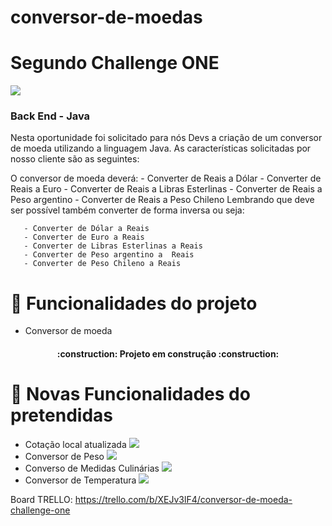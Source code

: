 # conversor-de-moedas
<h1>Segundo Challenge ONE</h1>
<img src="https://img.shields.io/badge/Status-Conclu%C3%ADdo-brightgreen">


<h3>Back End - Java</h3>

Nesta oportunidade foi solicitado para nós Devs a criação de um conversor de moeda utilizando a linguagem Java. As características solicitadas por nosso cliente são as seguintes:

O conversor de moeda deverá:
     - Converter de Reais a Dólar
     - Converter de Reais a Euro
     - Converter de Reais a Libras Esterlinas
     - Converter de Reais a Peso argentino
     - Converter de Reais a Peso Chileno
Lembrando que deve ser possível também converter de forma inversa ou seja:

       - Converter de Dólar a Reais
       - Converter de Euro a Reais
       - Converter de Libras Esterlinas a Reais
       - Converter de Peso argentino a  Reais
       - Converter de Peso Chileno a Reais

# :hammer: Funcionalidades do projeto

- Conversor de moeda 


<h4 align="center"> 
    :construction:  Projeto em construção  :construction:
</h4>

# :hammer: Novas Funcionalidades do pretendidas

- Cotação local atualizada <img src="https://img.shields.io/badge/Status-Em%20progresso-blue">
- Conversor de Peso <img src="https://img.shields.io/badge/Status-Ideias-blueviolet">
- Converso de Medidas Culinárias <img src="https://img.shields.io/badge/Status-Ideias-blueviolet">
- Conversor de Temperatura <img src="https://img.shields.io/badge/Status-Pausado-orange">

Board TRELLO: https://trello.com/b/XEJv3lF4/conversor-de-moeda-challenge-one


